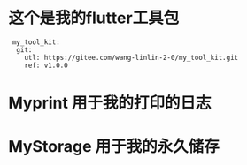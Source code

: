 # 这个是我的flutter工具包

```
 my_tool_kit:
  git:  
    utl: https://gitee.com/wang-linlin-2-0/my_tool_kit.git
    ref: v1.0.0
```

# Myprint 用于我的打印的日志

# MyStorage 用于我的永久储存
